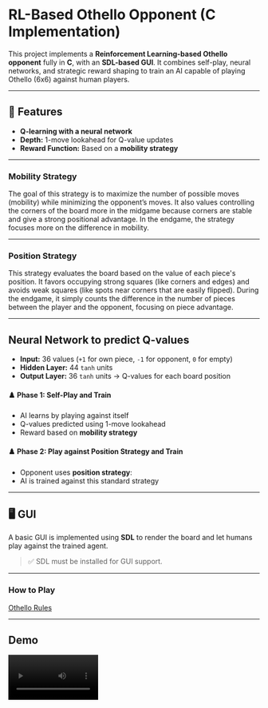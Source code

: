 # RL-Based Othello Opponent (C Implementation)

This project implements a **Reinforcement Learning-based Othello opponent** fully in **C**, with an  **SDL-based GUI**. It combines self-play, neural networks, and strategic reward shaping to train an AI capable of playing Othello (6x6) against human players.

---

## 🧠 Features

- **Q-learning with a neural network**
- **Depth:** 1-move lookahead for Q-value updates
- **Reward Function:** Based on a **mobility strategy**

---

### Mobility Strategy

The goal of this strategy is to maximize the number of possible moves (mobility) while minimizing the opponent’s moves.
It also values controlling the corners of the board more in the midgame because corners are stable and give a strong positional advantage.
In the endgame, the strategy focuses more on the difference in mobility.

---

### Position Strategy

This strategy evaluates the board based on the value of each piece's position. It favors occupying strong squares (like corners and edges) and avoids weak squares (like spots near corners that are easily flipped).
During the endgame, it simply counts the difference in the number of pieces between the player and the opponent, focusing on piece advantage.

---

## Neural Network to predict Q-values
- **Input:** 36 values (`+1` for own piece, `-1` for opponent, `0` for empty)
- **Hidden Layer:** 44 `tanh` units
- **Output Layer:** 36 `tanh` units → Q-values for each board position


#### ♟️ Phase 1: Self-Play and Train
- AI learns by playing against itself
- Q-values predicted using 1-move lookahead
- Reward based on **mobility strategy**

#### ♟️ Phase 2: Play against Position Strategy and Train
- Opponent uses **position strategy**:
- AI is trained against this standard strategy

---

## 🖥️ GUI

A basic GUI is implemented using **SDL** to render the board and let humans play against the trained agent.

> ✅ SDL must be installed for GUI support.

---

### How to Play

[Othello Rules](https://www.worldothello.org/about/about-othello/othello-rules/official-rules/english)

---

## Demo

<video src='demo/trial_othello_game.webm' width=180/> 

---

## 🚀 How to Run

### 1. Clone the repository

```bash
git clone https://github.com/SohamW101/RL-based-opponent-in-Othello.git
cd RL-based-opponent-in-Othello/c_implementation
```

### 2. Run commands

For training:
```bash
gcc -g q_learning.c -o q_learning $(sdl2-config --cflags --libs) -lm
./q_learning
```
To play:
```bash
gcc -g GUI_impl.c -o GUI_impl $(sdl2-config --cflags --libs) -lm
./GUI_impl
```

---

